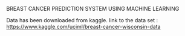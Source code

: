 BREAST CANCER PREDICTION SYSTEM USING MACHINE LEARNING

Data has been downloaded from kaggle.
link to the data set : https://www.kaggle.com/uciml/breast-cancer-wisconsin-data
